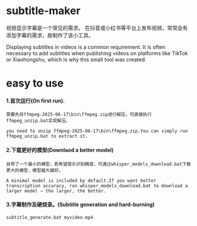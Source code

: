 # subtitle-maker
视频显示字幕是一个常见的需求。
在抖音或小红书等平台上发布视频，常常会有添加字幕的需求，故制作了该小工具。

Displaying subtitles in videos is a common requirement.
It is often necessary to add subtitles when publishing videos on platforms like TikTok or Xiaohongshu, which is why this small tool was created.

# easy to use
#### 1.首次运行(On first run).
```
需要先将ffmpeg-2025-06-17\bin\ffmpeg.zip进行解压。可直接执行ffmpeg_unzip.bat实现解压。

you need to unzip ffmpeg-2025-06-17\bin\ffmpeg.zip.You can simply run ffmpeg_unzip.bat to extract it.
```
#### 2.下载更好的模型(Downlaod a better model)
```
自带了一个最小的模型，若希望提示识别精度，可通过whisper_models_download.bat下载更大的模型，模型越大越好。

A minimal model is included by default.If you want better transcription accuracy, run whisper_models_download.bat to download a larger model — the larger, the better.
```
#### 3.字幕制作及硬烧录。(Subtitle generation and hard-burning)
```
subtitle_generate.bat myvideo.mp4
```